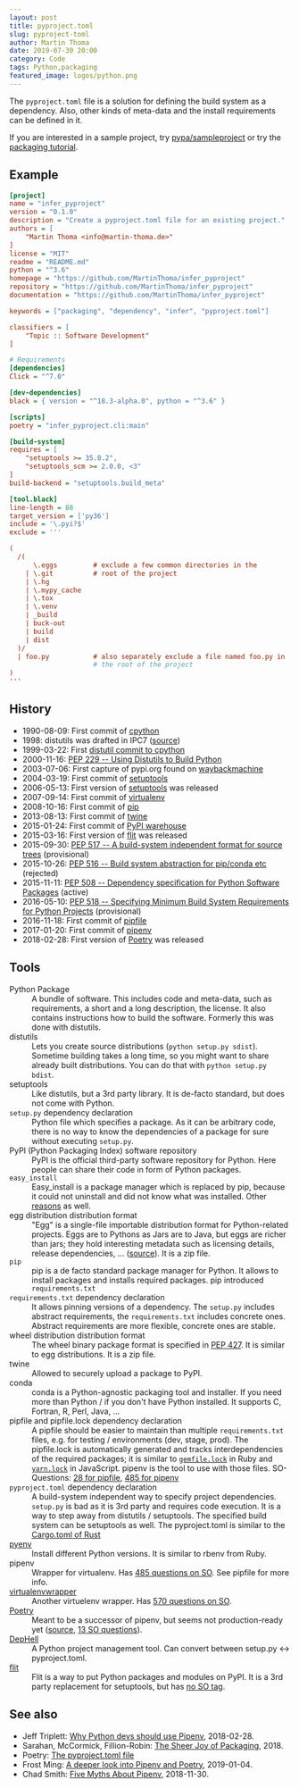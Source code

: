 ```yaml
---
layout: post
title: pyproject.toml
slug: pyproject-toml
author: Martin Thoma
date: 2019-07-30 20:00
category: Code
tags: Python,packaging
featured_image: logos/python.png
---
```

The `pyproject.toml` file is a solution for defining the build system as a
dependency. Also, other kinds of meta-data and the install requirements can be
defined in it.

If you are interested in a sample project, try [pypa/sampleproject](https://github.com/pypa/sampleproject) or try the [packaging tutorial](https://packaging.python.org/tutorials/packaging-projects/).


## Example

```ini
[project]
name = "infer_pyproject"
version = "0.1.0"
description = "Create a pyproject.toml file for an existing project."
authors = [
    "Martin Thoma <info@martin-thoma.de>"
]
license = "MIT"
readme = "README.md"
python = "^3.6"
homepage = "https://github.com/MartinThoma/infer_pyproject"
repository = "https://github.com/MartinThoma/infer_pyproject"
documentation = "https://github.com/MartinThoma/infer_pyproject"

keywords = ["packaging", "dependency", "infer", "pyproject.toml"]

classifiers = [
    "Topic :: Software Development"
]

# Requirements
[dependencies]
Click = "^7.0"

[dev-dependencies]
black = { version = "^18.3-alpha.0", python = "^3.6" }

[scripts]
poetry = "infer_pyproject.cli:main"

[build-system]
requires = [
    "setuptools >= 35.0.2",
    "setuptools_scm >= 2.0.0, <3"
]
build-backend = "setuptools.build_meta"

[tool.black]
line-length = 88
target_version = ['py36']
include = '\.pyi?$'
exclude = '''

(
  /(
      \.eggs         # exclude a few common directories in the
    | \.git          # root of the project
    | \.hg
    | \.mypy_cache
    | \.tox
    | \.venv
    | _build
    | buck-out
    | build
    | dist
  )/
  | foo.py           # also separately exclude a file named foo.py in
                     # the root of the project
)
'''
```


## History

* 1990-08-09: First commit of [cpython](https://github.com/python/cpython/commit/7f777ed95a19224294949e1b4ce56bbffcb1fe9f)
* 1998: distutils was drafted in IPC7 ([source](https://www.python.org/community/sigs/current/distutils-sig/doc/ipc7_devday/))
* 1999-03-22: First [distutil commit to cpython](https://github.com/python/cpython/commit/2689e3ddce7)
* 2000-11-16: [PEP 229 -- Using Distutils to Build Python](https://www.python.org/dev/peps/pep-0229/#implementation)
* 2003-07-06: First capture of pypi.org found on [waybackmachine](https://web.archive.org/web/20030706220147/http://www.pypi.org/)
* 2004-03-19: First commit of [setuptools](https://github.com/pypa/setuptools/commit/8423e1ed14ac1691c2863c6e8cac9230cf558d7b)
* 2006-05-13: First version of [setuptools](https://pypi.org/project/setuptools) was released
* 2007-09-14: First commit of [virtualenv](https://github.com/pypa/virtualenv/commit/e02aa46f4f0eb5321c31641e89bde2c9b92547bb)
* 2008-10-16: First commit of [pip](https://github.com/pypa/pip/commit/c2000d7de68ef955a85cf8f5f6e78d4f25c10103)
* 2013-08-13: First commit of [twine](https://github.com/pypa/twine/commit/fafe960cae661ab9e3ac8837803777ba9aadd831)
* 2015-01-24: First commit of [PyPI warehouse](https://github.com/pypa/warehouse/commit/41358eaf559c1011fc3e94149e716e1dfc79e391)
* 2015-03-16: First version of [flit](https://pypi.org/project/flit) was released
* 2015-09-30: [PEP 517 -- A build-system independent format for source trees](https://www.python.org/dev/peps/pep-0517/) (provisional)
* 2015-10-26: [PEP 516 -- Build system abstraction for pip/conda etc](https://www.python.org/dev/peps/pep-0516/) (rejected)
* 2015-11-11: [PEP 508 -- Dependency specification for Python Software Packages](https://www.python.org/dev/peps/pep-0508/) (active)
* 2016-05-10: [PEP 518 -- Specifying Minimum Build System Requirements for Python Projects](https://www.python.org/dev/peps/pep-0518/) (provisional)
* 2016-11-18: First commit of [pipfile](https://github.com/pypa/pipfile/commit/8bfff2988d0575cacae8a15ae22fd3f9749c5055)
* 2017-01-20: First commit of [pipenv](https://github.com/pypa/pipenv/commit/be4b70e646e6232834e9f9917fdc1adde2156f47)
* 2018-02-28: First version of [Poetry](https://pypi.org/project/poetry) was released

## Tools

<dl>
    <dt>Python Package</dt>
    <dd>A bundle of software. This includes code and meta-data, such as requirements, a short and a long description, the license. It also contains instructions how to build the software. Formerly this was done with distutils.</dd>
    <dt id="distutils">distutils</dt>
    <dd>Lets you create source distributions (<code>python setup.py sdist</code>). Sometime building takes a long time, so you might want to share already built distributions. You can do that with <code>python setup.py bdist</code>.</dd>
    <dt id="setuptools">setuptools</dt>
    <dd>Like distutils, but a 3rd party library. It is de-facto standard, but does not come with Python.</dd>
    <dt id="setup.py"><code>setup.py</code> <span class="label label-danger">dependency declaration</span></dt>
    <dd>Python file which specifies a package. As it can be arbitrary code, there is no way to know the dependencies of a package for sure without executing <code>setup.py</code>.</dd>
    <dt id="pypi">PyPI (Python Packaging Index) <span class="label label-secondary">software repository</span></dt>
    <dd>PyPI is the official third-party software repository for Python. Here people can share their code in form of Python packages.</dd>
    <dt><code>easy_install</code></dt>
    <dd>Easy_install is a package manager which is replaced by pip, because it could not uninstall and did not know what was installed. Other <a href="https://packaging.python.org/discussions/pip-vs-easy-install/">reasons</a> as well.</dd>
    <dt>egg distribution <span class="label label-primary">distribution format</span></dt>
    <dd>"Egg" is a single-file importable distribution format for Python-related projects. Eggs are to Pythons as Jars are to Java, but eggs are richer than jars; they hold interesting metadata such as licensing details, release dependencies, ... (<a href="https://wiki.python.org/moin/egg">source</a>). It is a zip file.</dd>
    <dt id="pip"><code>pip</code></dt>
    <dd>pip is a de facto standard package manager for Python. It allows to install packages and installs required packages. pip introduced <code>requirements.txt</code></dd>
    <dt id="requirements.txt"><code>requirements.txt</code> <span class="label label-danger">dependency declaration</span></dt>
    <dd>It allows pinning versions of a dependency. The <code>setup.py</code> includes abstract requirements, the <code>requirements.txt</code> includes concrete ones. Abstract requirements are more flexible, concrete ones are stable.</dd>
    <dt id="wheel">wheel distribution  <span class="label label-primary">distribution format</span></dt>
    <dd>The wheel binary package format is specified in <a href="https://www.python.org/dev/peps/pep-0427/">PEP 427</a>. It is similar to egg distributions. It is a zip file.</dd>
    <dt id="twine">twine</dt>
    <dd>Allowed to securely upload a package to PyPI.</dd>
    <dt id="conda">conda</dt>
    <dd>conda is a Python-agnostic packaging tool and installer. If you need more than Python / if you don't have Python installed. It supports C, Fortran, R, Perl, Java, ...</dd>
    <dt id="pipfile">pipfile and pipfile.lock <span class="label label-danger">dependency declaration</span></dt>
    <dd>A pipfile should be easier to maintain than multiple <code>requirements.txt</code> files, e.g. for testing / environments (dev, stage, prod). The pipfile.lock is automatically generated and tracks interdependencies of the required packages; it is similar to <a href="https://bundler.io/v1.7/rationale.html#checking-your-code-into-version-control"><code>gemfile.lock</code></a> in Ruby and <a href="https://yarnpkg.com/lang/en/docs/yarn-lock/"><code>yarn.lock</code></a> in JavaScript. pipenv is the tool to use with those files. SO-Questions: <a href="https://stackoverflow.com/questions/tagged/pipfile">28 for pipfile</a>, <a href="https://stackoverflow.com/questions/tagged/pipenv">485 for pipenv</a></dd>
    <dt id="pyproject.toml"><code>pyproject.toml</code> <span class="label label-danger">dependency declaration</span></dt>
    <dd>A build-system independent way to specify project dependencies. <code>setup.py</code> is bad as it is 3rd party and requires code execution. It is a way to step away from distutils / setuptools. The specified build system can be setuptools as well. The pyproject.toml is similar to the <a href="https://doc.rust-lang.org/cargo/reference/manifest.html">Cargo.toml of Rust</a></dd>
    <dt id="pyenv"><a href="https://github.com/pyenv/pyenv">pyenv</a></dt>
    <dd>Install different Python versions. It is similar to rbenv from Ruby.</dd>
    <dt id="pipenv">pipenv</dt>
    <dd>Wrapper for virtualenv. Has <a href="https://stackoverflow.com/questions/tagged/pipenv">485 questions on SO</a>. See pipfile for more info.</dd>
    <dt id="virtualenvwrapper"><a href="https://virtualenvwrapper.readthedocs.io/en/latest/">virtualenvwrapper</a></dt>
    <dd>Another virtuelenv wrapper. Has <a href="https://stackoverflow.com/questions/tagged/virtualenvwrapper">570 questions on SO</a>.</dd>
    <dt id="poetry"><a href="https://poetry.eustace.io/docs/pyproject/">Poetry</a></dt>
    <dd>Meant to be a successor of pipenv, but seems not production-ready yet (<a href="https://frostming.com/2019/01-04/pipenv-poetry">source</a>, <a href="https://stackoverflow.com/questions/tagged/python-poetry">13 SO questions</a>).</dd>
    <dt id="dephell"><a href="https://dephell.org/">DepHell</a></dt>
    <dd>A Python project management tool. Can convert between setup.py <-> pyproject.toml.</dd>
    <dt><a href="https://flit.readthedocs.io/en/latest/">flit</a></dt>
    <dd>Flit is a way to put Python packages and modules on PyPI. It is a 3rd party replacement for setuptools, but has <a href="https://stackoverflow.com/questions/tagged/flit">no SO tag</a>.</dd>
</dl>


## See also

* Jeff Triplett: [Why Python devs should use Pipenv](https://opensource.com/article/18/2/why-python-devs-should-use-pipenv), 2018-02-28.
* Sarahan, McCormick, Fillion-Robin: [The Sheer Joy of Packaging](https://www.youtube.com/watch?v=xiI1i525ljE), 2018.
* Poetry: [The pyproject.toml file](https://poetry.eustace.io/docs/pyproject/)
* Frost Ming: [A deeper look into Pipenv and Poetry](https://frostming.com/2019/01-04/pipenv-poetry), 2019-01-04.
* Chad Smith: [Five Myths About Pipenv](https://medium.com/@grassfedcode/five-myths-about-pipenv-698c5f198e4b), 2018-11-30.
